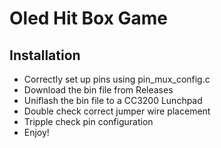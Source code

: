 # Oled Hit Box Game

## Installation
- Correctly set up pins using pin_mux_config.c
- Download the bin file from Releases
- Uniflash the bin file to a CC3200 Lunchpad
- Double check correct jumper wire placement 
- Tripple check pin configuration
- Enjoy!
